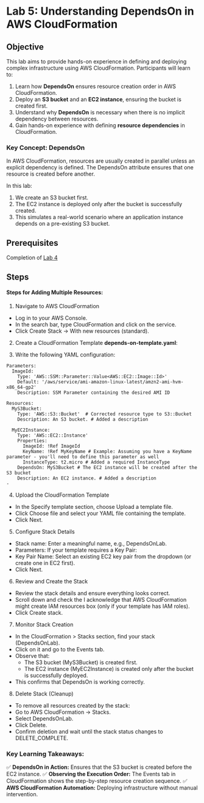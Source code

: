 # Lab 5: Understanding DependsOn in AWS CloudFormation  

## Objective

This lab aims to provide hands-on experience in defining and deploying complex infrastructure using AWS CloudFormation. Participants will learn to:

1. Learn how **DependsOn** ensures resource creation order in AWS CloudFormation.
2. Deploy an **S3 bucket** and an **EC2 instance**, ensuring the bucket is created first.
3. Understand why **DependsOn** is necessary when there is no implicit dependency between resources.
4. Gain hands-on experience with defining **resource dependencies** in CloudFormation.

### Key Concept: DependsOn
In AWS CloudFormation, resources are usually created in parallel unless an explicit dependency is defined. The DependsOn attribute ensures that one resource is created before another.

In this lab:

1. We create an S3 bucket first.
2. The EC2 instance is deployed only after the bucket is successfully created.
3. This simulates a real-world scenario where an application instance depends on a pre-existing S3 bucket.

## Prerequisites

Completion of [Lab 4](../Lab%204/README.md)

## Steps

#### Steps for Adding Multiple Resources:
1. Navigate to AWS CloudFormation

- Log in to your AWS Console.
- In the search bar, type CloudFormation and click on the service.
- Click Create Stack → With new resources (standard).


2. Create a CloudFormation Template **depends-on-template.yaml**:

3. Write the following YAML configuration:
```
Parameters:
  ImageId:
    Type: 'AWS::SSM::Parameter::Value<AWS::EC2::Image::Id>'
    Default: '/aws/service/ami-amazon-linux-latest/amzn2-ami-hvm-x86_64-gp2'
    Description: SSM Parameter containing the desired AMI ID

Resources:
  MyS3Bucket:
    Type: 'AWS::S3::Bucket'  # Corrected resource type to S3::Bucket
    Description: An S3 bucket. # Added a description

  MyEC2Instance:
    Type: 'AWS::EC2::Instance'
    Properties:
      ImageId: !Ref ImageId
      KeyName: !Ref MyKeyName # Example: Assuming you have a KeyName parameter - you'll need to define this parameter as well
      InstanceType: t2.micro # Added a required InstanceType
    DependsOn: MyS3Bucket # The EC2 instance will be created after the S3 bucket
    Description: An EC2 instance. # Added a description
-   
```  
4. Upload the CloudFormation Template

- In the Specify template section, choose Upload a template file.
- Click Choose file and select your YAML file containing the template.
- Click Next.

5. Configure Stack Details

- Stack name: Enter a meaningful name, e.g., DependsOnLab.
- Parameters: If your template requires a Key Pair:
- Key Pair Name: Select an existing EC2 key pair from the dropdown (or create one in EC2 first).
- Click Next.

6.  Review and Create the Stack

- Review the stack details and ensure everything looks correct.
- Scroll down and check the I acknowledge that AWS CloudFormation might create IAM resources box (only if your template has IAM roles).
- Click Create stack.

7. Monitor Stack Creation

- In the CloudFormation > Stacks section, find your stack (DependsOnLab).
- Click on it and go to the Events tab.
- Observe that:
    - The S3 bucket (MyS3Bucket) is created first.
    - The EC2 instance (MyEC2Instance) is created only after the bucket is successfully deployed.
- This confirms that DependsOn is working correctly.

8. Delete Stack (Cleanup)

 - To remove all resources created by the stack:
 - Go to AWS CloudFormation → Stacks.
 - Select DependsOnLab.
 - Click Delete.
 - Confirm deletion and wait until the stack status changes to DELETE_COMPLETE.


### Key Learning Takeaways:

✅ **DependsOn in Action:** Ensures that the S3 bucket is created before the EC2 instance.
✅ **Observing the Execution Order:** The Events tab in CloudFormation shows the step-by-step resource creation sequence.
✅ **AWS CloudFormation Automation:** Deploying infrastructure without manual intervention.


